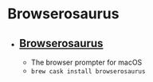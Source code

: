 # Browserosaurus
- [Browserosaurus](https://will-stone.github.io/browserosaurus/)
  - 
  - The browser prompter for macOS
  - `brew cask install browserosaurus`
